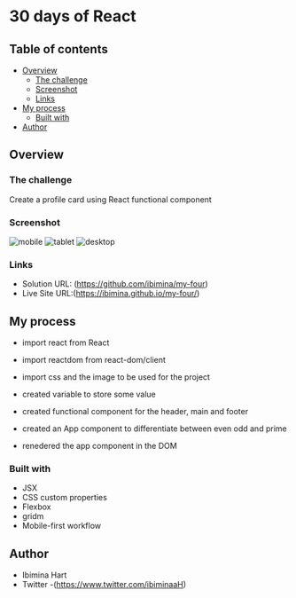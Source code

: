 # 30 days of React

## Table of contents

- [Overview](#overview)
  - [The challenge](#the-challenge)
  - [Screenshot](#screenshot)
  - [Links](#links)
- [My process](#my-process)
  - [Built with](#built-with)
- [Author](#author)


## Overview

### The challenge

Create a  profile card using  React functional component
### Screenshot

![mobile](Capture0020.png)
![tablet](Capture0021.png)
![desktop](Capture0019.png)


### Links

- Solution URL: (https://github.com/ibimina/my-four)
- Live Site URL:(https://ibimina.github.io/my-four/)

## My process
- import react from React
- import reactdom from react-dom/client
- import css and the image to be used for the project
- created variable to store some value
- created functional component for the header, main and footer
- created an App component to differentiate between even odd and prime

- renedered the app component in the DOM

### Built with

- JSX
- CSS custom properties
- Flexbox
- gridm
- Mobile-first workflow



## Author

- Ibimina Hart
- Twitter -(https://www.twitter.com/ibiminaaH)
